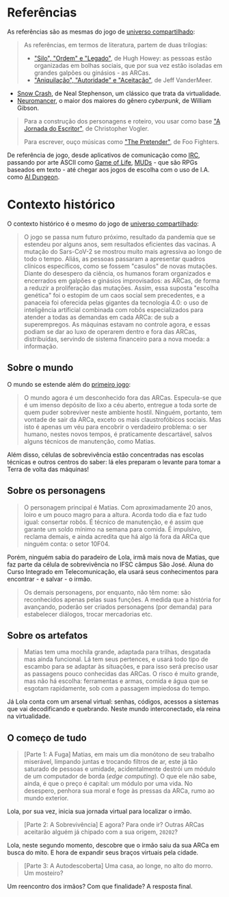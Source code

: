 # Referências

As referências são as mesmas do jogo de [universo compartilhado](https://github.com/boidacarapreta/arc20202/blob/main/definições.md):

> As referências, em termos de literatura, partem de duas trilogias:
>
> - ["Silo", "Ordem" e "Legado"](https://www.intrinseca.com.br/legado/), de Hugh Howey: as pessoas estão organizadas em bolhas sociais, que por sua vez estão isoladas em grandes galpões ou ginásios - as ARCas.
> - ["Aniquilação", "Autoridade" e "Aceitação"](https://www.intrinseca.com.br/autor/211/), de Jeff VanderMeer.

- [Snow Crash](https://www.editoraaleph.com.br/snowcrash/p), de Neal Stephenson, um clássico que trata da virtualidade.
- [Neuromancer](https://www.editoraaleph.com.br/neuromancer/p), o maior dos maiores do gênero _cyberpunk_, de William Gibson.

> Para a construção dos personagens e roteiro, vou usar como base ["A Jornada do Escritor"](https://www.editoraaleph.com.br/a-jornada-do-escritor/p), de Christopher Vogler.
>
> Para escrever, ouço músicas como ["The Pretender"](https://open.spotify.com/track/7x8dCjCr0x6x2lXKujYD34), de Foo Fighters.

De referência de jogo, desde aplicativos de comunicação como [IRC](https://pt.wikipedia.org/wiki/Internet_Relay_Chat), passando por arte ASCII como [Game of Life](https://pt.wikipedia.org/wiki/Jogo_da_vida), [MUDs](https://pt.wikipedia.org/wiki/Multi-user_dungeon) - que são RPGs baseados em texto - até chegar aos jogos de escolha com o uso de I.A. como [AI Dungeon](https://play.aidungeon.io/).

# Contexto histórico

O contexto histórico é o mesmo do jogo de [universo compartilhado](https://github.com/boidacarapreta/arc20202/blob/main/definições.md):

> O jogo se passa num futuro próximo, resultado da pandemia que se estendeu por alguns anos, sem resultados eficientes das vacinas. A mutação do Sars-CoV-2 se mostrou muito mais agressiva ao longo de todo o tempo. Aliás, as pessoas passaram a apresentar quadros clínicos específicos, como se fossem "casulos" de novas mutações. Diante do desespero da ciência, os humanos foram organizados e encerrados em galpões e ginásios improvisados: as ARCas, de forma a reduzir a proliferação das mutações. Assim, essa suposta "escolha genética" foi o estopim de um caos social sem precedentes, e a panaceia foi oferecida pelas gigantes da tecnologia 4.0: o uso de inteligência artificial combinada com robôs especializados para atender a todas as demandas em cada ARCa: de sub a superempregos. As máquinas estavam no controle agora, e essas podiam se dar ao luxo de operarem dentro e fora das ARCas, distribuídas, servindo de sistema financeiro para a nova moeda: a informação.

## Sobre o mundo

O mundo se estende além do [primeiro jogo](https://github.com/boidacarapreta/arc20202/blob/main/definições.md):

> O mundo agora é um desconhecido fora das ARCas. Especula-se que é um imenso depósito de lixo a céu aberto, entregue a toda sorte de quem puder sobreviver neste ambiente hostil. Ninguém, portanto, tem vontade de sair da ARCa, exceto os mais claustrofóbicos sociais. Mas isto é apenas um véu para encobrir o verdadeiro problema: o ser humano, nestes novos tempos, é praticamente descartável, salvos alguns técnicos de manutenção, como Matias.

Além disso, células de sobrevivência estão concentradas nas escolas técnicas e outros centros do saber: lá eles preparam o levante para tomar a Terra de volta das máquinas!

## Sobre os personagens

> O personagem principal é Matias. Com aproximadamente 20 anos, loiro e um pouco magro para a altura. Acorda todo dia e faz tudo igual: consertar robôs. É técnico de manutenção, e é assim que garante um soldo mínimo na semana para comida. É impulsivo, reclama demais, e ainda acredita que há algo lá fora da ARCa que ninguém conta: o setor 10F04.

Porém, ninguém sabia do paradeiro de Lola, irmã mais nova de Matias, que faz parte da célula de sobrevivência no IFSC câmpus São José. Aluna do Curso Integrado em Telecomunicação, ela usará seus conhecimentos para encontrar - e salvar - o irmão.

> Os demais personagens, por enquanto, não têm nome: são reconhecidos apenas pelas suas funções. A medida que a história for avançando, poderão ser criados personagens (por demanda) para estabelecer diálogos, trocar mercadorias etc.

## Sobre os artefatos

> Matias tem uma mochila grande, adaptada para trilhas, desgatada mas ainda funcional. Lá tem seus pertences, e usará todo tipo de escambo para se adaptar às situações, e para isso será preciso usar as passagens pouco conhecidas das ARCas. O risco é muito grande, mas não há escolha: ferramentas e armas, comida e água que se esgotam rapidamente, sob com a passagem impiedosa do tempo.

Já Lola conta com um arsenal virtual: senhas, códigos, acessos a sistemas que vai decodificando e quebrando. Neste mundo interconectado, ela reina na virtualidade.

## O começo de tudo

> [Parte 1: A Fuga] Matias, em mais um dia monótono de seu trabalho miserável, limpando juntas e trocando filtros de ar, este já tão saturado de pessoas e umidade, acidentalmente destrói um módulo de um computador de borda (_edge computing_). O que ele não sabe, ainda, é que o preço é capital: um módulo por uma vida. No desespero, penhora sua moral e foge às pressas da ARCa, rumo ao mundo exterior.

Lola, por sua vez, inicia sua jornada virtual para localizar o irmão.

> [Parte 2: A Sobrevivência] E agora? Para onde ir? Outras ARCas aceitarão alguém já chipado com a sua origem, `20202`?

Lola, neste segundo momento, descobre que o irmão saiu da sua ARCa em busca do mito. E hora de expandir seus braços virtuais pela cidade.

> [Parte 3: A Autodescoberta] Uma casa, ao longe, no alto do morro. Um mosteiro?

Um reencontro dos irmãos? Com que finalidade? A resposta final.
